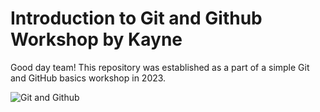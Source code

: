 # Introduction to Git and Github Workshop by Kayne

Good day team! This repository was established as a part of a simple Git and GitHub basics workshop in 2023.

![Git and Github](https://github.com/kayndrigs/Git-and-Github-Workshop/assets/103131412/c1afaea2-e4d7-423c-af0e-3a81485faee8)

